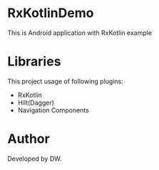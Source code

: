 # RxKotlinDemo
This is Android application with RxKotlin example

# Libraries
This project usage of following plugins:
* RxKotlin 
* Hilt(Dagger) 
* Navigation Components

# Author
Developed by DW.
